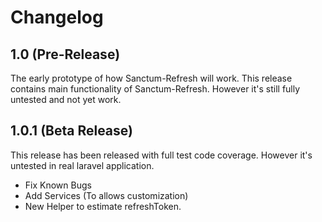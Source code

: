 # Changelog

## 1.0 (Pre-Release)
The early prototype of how Sanctum-Refresh will work. This release contains main functionality of 
Sanctum-Refresh. However it's still fully untested and not yet work.

## 1.0.1 (Beta Release)
This release has been released with full test code coverage. However it's untested in real laravel
application.

- Fix Known Bugs
- Add Services (To allows customization)
- New Helper to estimate refreshToken.
